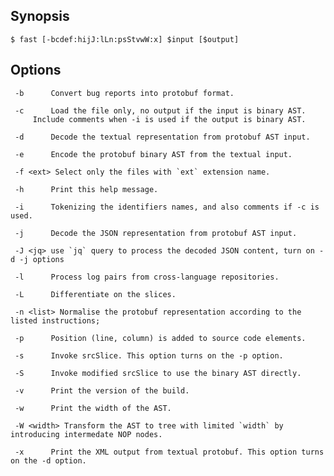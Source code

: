 ## Synopsis

```
$ fast [-bcdef:hijJ:lLn:psStvwW:x] $input [$output]
```

## Options

     -b      Convert bug reports into protobuf format.

     -c      Load the file only, no output if the input is binary AST. 
	     Include comments when -i is used if the output is binary AST.

     -d      Decode the textual representation from protobuf AST input.

     -e      Encode the protobuf binary AST from the textual input.

     -f <ext> Select only the files with `ext` extension name.

     -h      Print this help message.

     -i      Tokenizing the identifiers names, and also comments if -c is used.

     -j      Decode the JSON representation from protobuf AST input.

     -J <jq> use `jq` query to process the decoded JSON content, turn on -d -j options

     -l      Process log pairs from cross-language repositories.

     -L      Differentiate on the slices.

     -n <list> Normalise the protobuf representation according to the listed instructions;

     -p      Position (line, column) is added to source code elements.

     -s      Invoke srcSlice. This option turns on the -p option.

     -S      Invoke modified srcSlice to use the binary AST directly.

     -v      Print the version of the build.

     -w      Print the width of the AST.

     -W <width> Transform the AST to tree with limited `width` by introducing intermedate NOP nodes.

     -x      Print the XML output from textual protobuf. This option turns on the -d option.

